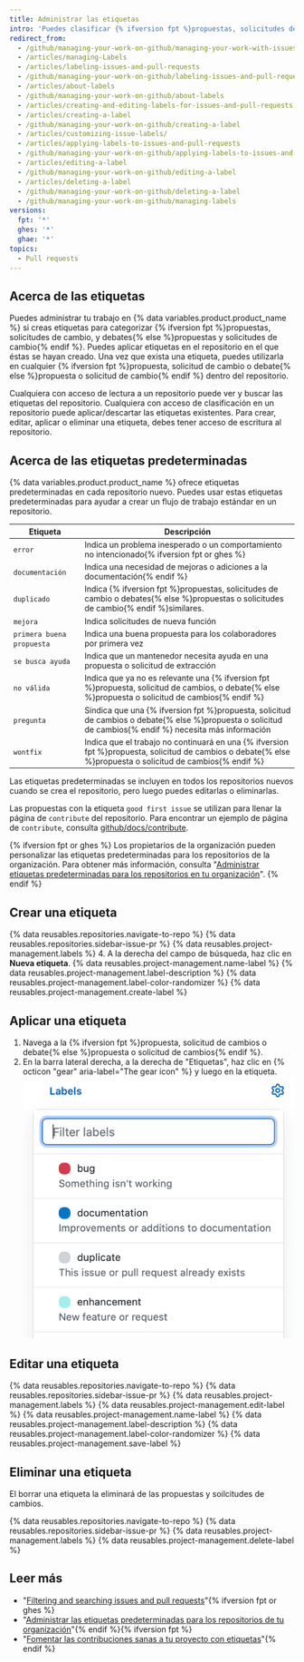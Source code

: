 ```yaml
---
title: Administrar las etiquetas
intro: 'Puedes clasificar {% ifversion fpt %}propuestas, solicitudes de cambio y debates{% else %}propuestas y solicitudes de cambio{% endif %} si creas, editas, aplicas y borras las etiquetas.'
redirect_from:
  - /github/managing-your-work-on-github/managing-your-work-with-issues-and-pull-requests/managing-labels
  - /articles/managing-Labels
  - /articles/labeling-issues-and-pull-requests
  - /github/managing-your-work-on-github/labeling-issues-and-pull-requests
  - /articles/about-labels
  - /github/managing-your-work-on-github/about-labels
  - /articles/creating-and-editing-labels-for-issues-and-pull-requests
  - /articles/creating-a-label
  - /github/managing-your-work-on-github/creating-a-label
  - /articles/customizing-issue-labels/
  - /articles/applying-labels-to-issues-and-pull-requests
  - /github/managing-your-work-on-github/applying-labels-to-issues-and-pull-requests
  - /articles/editing-a-label
  - /github/managing-your-work-on-github/editing-a-label
  - /articles/deleting-a-label
  - /github/managing-your-work-on-github/deleting-a-label
  - /github/managing-your-work-on-github/managing-labels
versions:
  fpt: '*'
  ghes: '*'
  ghae: '*'
topics:
  - Pull requests
---
```

  ## Acerca de las etiquetas

Puedes administrar tu trabajo en {% data variables.product.product_name %} si creas etiquetas para categorizar {% ifversion fpt %}propuestas, solicitudes de cambio, y debates{% else %}propuestas y solicitudes de cambio{% endif %}. Puedes aplicar etiquetas en el repositorio en el que éstas se hayan creado. Una vez que exista una etiqueta, puedes utilizarla en cualquier {% ifversion fpt %}propuesta, solicitud de cambio o debate{% else %}propuesta o solicitud de cambio{% endif %} dentro del repositorio.

Cualquiera con acceso de lectura a un repositorio puede ver y buscar las etiquetas del repositorio. Cualquiera con acceso de clasificación en un repositorio puede aplicar/descartar las etiquetas existentes. Para crear, editar, aplicar o eliminar una etiqueta, debes tener acceso de escritura al repositorio.

## Acerca de las etiquetas predeterminadas

{% data variables.product.product_name %} ofrece etiquetas predeterminadas en cada repositorio nuevo. Puedes usar estas etiquetas predeterminadas para ayudar a crear un flujo de trabajo estándar en un repositorio.

| Etiqueta                  | Descripción                                                                                                                                                 |
| ------------------------- | ----------------------------------------------------------------------------------------------------------------------------------------------------------- |
| `error`                   | Indica un problema inesperado o un comportamiento no intencionado{% ifversion fpt or ghes %}
| `documentación`           | Indica una necesidad de mejoras o adiciones a la documentación{% endif %}
| `duplicado`               | Indica {% ifversion fpt %}propuestas, solicitudes de cambio o debates{% else %}propuestas o solicitudes de cambio{% endif %}similares.                      |
| `mejora`                  | Indica solicitudes de nueva función                                                                                                                         |
| `primera buena propuesta` | Indica una buena propuesta para los colaboradores por primera vez                                                                                           |
| `se busca ayuda`          | Indica que un mantenedor necesita ayuda en una propuesta o solicitud de extracción                                                                          |
| `no válida`               | Indica que ya no es relevante una {% ifversion fpt %}propuesta, solicitud de cambios, o debate{% else %}propuesta o solicitud de cambios{% endif %}
| `pregunta`                | Sindica que una {% ifversion fpt %}propuesta, solicitud de cambios o debate{% else %}propuesta o solicitud de cambios{% endif %} necesita más información   |
| `wontfix`                 | Indica que el trabajo no continuará en una {% ifversion fpt %}propuesta, solicitud de cambios o debate{% else %}propuesta o solicitud de cambios{% endif %}

Las etiquetas predeterminadas se incluyen en todos los repositorios nuevos cuando se crea el repositorio, pero luego puedes editarlas o eliminarlas.

Las propuestas con la etiqueta `good first issue` se utilizan para llenar la página de `contribute` del repositorio. Para encontrar un ejemplo de página de `contribute`, consulta [github/docs/contribute](https://github.com/github/docs/contribute).

{% ifversion fpt or ghes %}
Los propietarios de la organización pueden personalizar las etiquetas predeterminadas para los repositorios de la organización. Para obtener más información, consulta "[Administrar etiquetas predeterminadas para los repositorios en tu organización](/articles/managing-default-labels-for-repositories-in-your-organization)".
{% endif %}

## Crear una etiqueta

{% data reusables.repositories.navigate-to-repo %}
{% data reusables.repositories.sidebar-issue-pr %}
{% data reusables.project-management.labels %}
4. A la derecha del campo de búsqueda, haz clic en **Nueva etiqueta**.
{% data reusables.project-management.name-label %}
{% data reusables.project-management.label-description %}
{% data reusables.project-management.label-color-randomizer %}
{% data reusables.project-management.create-label %}

## Aplicar una etiqueta

1. Navega a la {% ifversion fpt %}propuesta, solicitud de cambios o debate{% else %}propuesta o solicitud de cambios{% endif %}.
1. En la barra lateral derecha, a la derecha de "Etiquetas", haz clic en {% octicon "gear" aria-label="The gear icon" %} y luego en la etiqueta. ![Menú desplegable de "Labels"](/assets/images/help/issues/labels-drop-down.png)

## Editar una etiqueta

{% data reusables.repositories.navigate-to-repo %}
{% data reusables.repositories.sidebar-issue-pr %}
{% data reusables.project-management.labels %}
{% data reusables.project-management.edit-label %}
{% data reusables.project-management.name-label %}
{% data reusables.project-management.label-description %}
{% data reusables.project-management.label-color-randomizer %}
{% data reusables.project-management.save-label %}

## Eliminar una etiqueta

El borrar una etiqueta la eliminará de las propuestas y soilcitudes de cambios.

{% data reusables.repositories.navigate-to-repo %}
{% data reusables.repositories.sidebar-issue-pr %}
{% data reusables.project-management.labels %}
{% data reusables.project-management.delete-label %}

## Leer más
- "[Filtering and searching issues and pull requests](/issues/tracking-your-work-with-issues/filtering-and-searching-issues-and-pull-requests)"{% ifversion fpt or ghes %}
- "[Administrar las etiquetas predeterminadas para los repositorios de tu organización](/articles/managing-default-labels-for-repositories-in-your-organization)"{% endif %}{% ifversion fpt %}
- "[Fomentar las contribuciones sanas a tu proyecto con etiquetas](/communities/setting-up-your-project-for-healthy-contributions/encouraging-helpful-contributions-to-your-project-with-labels)"{% endif %}
